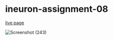 # ineuron-assignment-08

[live page](https://user-images.githubusercontent.com/120504401/217301236-8a42fb73-7cc3-465e-8c2b-47042c206fb0.png)


![Screenshot (243)](https://user-images.githubusercontent.com/120504401/217301326-3378f20d-5eb1-4985-a0e3-e89f59e73998.png)
